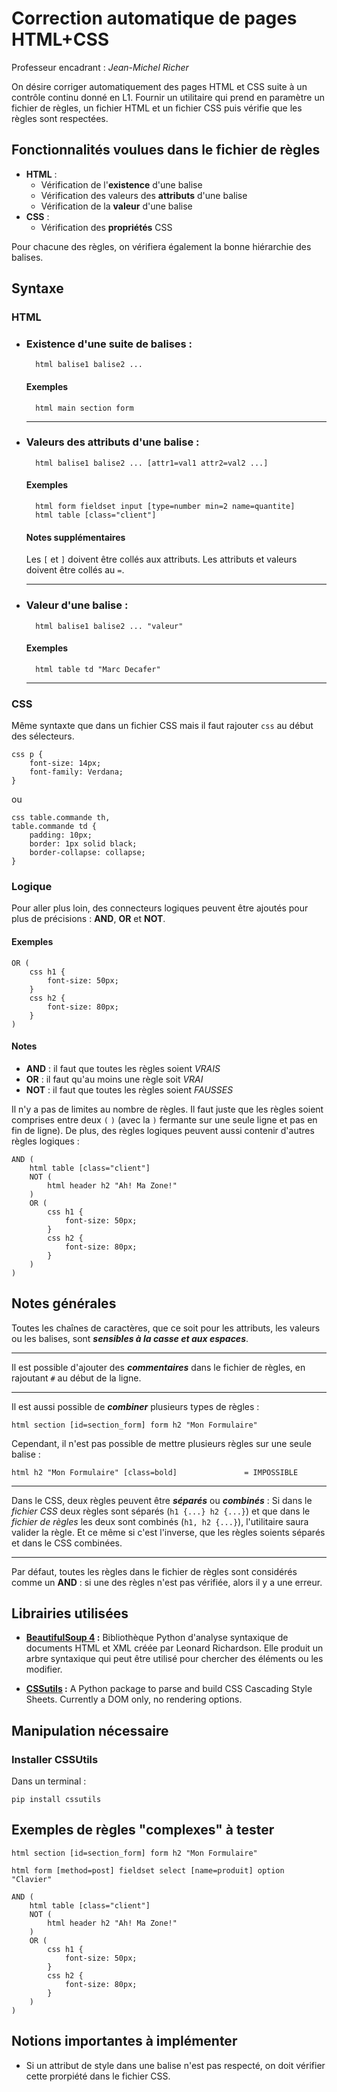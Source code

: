 # Correction automatique de pages HTML+CSS
Professeur encadrant : *Jean-Michel Richer*

On désire corriger automatiquement des pages HTML et CSS suite à un contrôle continu donné en 
L1. Fournir un utilitaire qui prend en paramètre un fichier de règles, un fichier HTML et un fichier CSS puis vérifie que les règles sont respectées.

## Fonctionnalités voulues dans le fichier de règles
-   **HTML** :
    -   Vérification de l'**existence** d'une balise
    -   Vérification des valeurs des **attributs** d'une balise
    -   Vérification de la **valeur** d'une balise
-   **CSS** :
    -   Vérification des **propriétés** CSS

Pour chacune des règles, on vérifiera également la bonne hiérarchie des balises.

## Syntaxe

### HTML

- ### Existence d'une suite de balises :

        html balise1 balise2 ...

    #### Exemples 
        html main section form
    
    ---

- ### Valeurs des attributs d'une balise :

        html balise1 balise2 ... [attr1=val1 attr2=val2 ...]

    #### Exemples 
        html form fieldset input [type=number min=2 name=quantite]
        html table [class="client"]
    
    #### Notes supplémentaires
    Les `[` et `]` doivent être collés aux attributs.
    Les attributs et valeurs doivent être collés au `=`.

    ---

- ### Valeur d'une balise :

        html balise1 balise2 ... "valeur"

    #### Exemples 
        html table td "Marc Decafer"

    ---

### CSS

Même syntaxte que dans un fichier CSS mais il faut rajouter `css` au début des sélecteurs.

    css p {
        font-size: 14px;
        font-family: Verdana;
    }
ou 

    css table.commande th, 
    table.commande td {
        padding: 10px;
        border: 1px solid black;
        border-collapse: collapse;
    }


### Logique

Pour aller plus loin, des connecteurs logiques peuvent être ajoutés pour plus de précisions :
**AND**, **OR** et **NOT**.

#### Exemples 

	OR (
		css h1 {
			font-size: 50px;
		}
		css h2 {
			font-size: 80px;
		}
	)

#### Notes
-   **AND** : il faut que toutes les règles soient *VRAIS* 
-   **OR** : il faut qu'au moins une règle soit *VRAI* 
-   **NOT** : il faut que toutes les règles soient *FAUSSES* 

Il n'y a pas de limites au nombre de règles. Il faut juste que les règles soient comprises entre deux `(` `)` (avec la `)` fermante sur une seule ligne et pas en fin de ligne). De plus, des règles logiques peuvent aussi contenir d'autres règles logiques :

    AND (
        html table [class="client"]
        NOT (
            html header h2 "Ah! Ma Zone!"
        )
        OR (
            css h1 {
                font-size: 50px;
            }
            css h2 {
                font-size: 80px;
            }
        )
    )



## Notes générales
Toutes les chaînes de caractères, que ce soit pour les attributs, les valeurs ou les balises, sont ***sensibles à la casse et aux espaces***.

---
Il est possible d'ajouter des ***commentaires*** dans le fichier de règles, en rajoutant `#` au début de la ligne.

---
Il est aussi possible de ***combiner*** plusieurs types de règles : 

    html section [id=section_form] form h2 "Mon Formulaire"


Cependant, il n'est pas possible de mettre plusieurs règles sur une seule balise : 

    html h2 "Mon Formulaire" [class=bold]               = IMPOSSIBLE

---
Dans le CSS, deux règles peuvent être ***séparés*** ou ***combinés*** : Si dans le *fichier CSS* deux règles sont séparés (`h1 {...} h2 {...}`) et que dans le *fichier de règles* les deux sont combinés (`h1, h2 {...}`), l'utilitaire saura valider la règle. Et ce même si c'est l'inverse, que les règles soients séparés et dans le CSS combinées.

---
Par défaut, toutes les règles dans le fichier de règles sont considérés comme un **AND** : si une des règles n'est pas vérifiée, alors il y a une erreur.


## Librairies utilisées

-   **[BeautifulSoup 4](https://www.crummy.com/software/BeautifulSoup/bs4/doc/) :**
        Bibliothèque Python d'analyse syntaxique de documents HTML et XML créée par Leonard Richardson. 
        Elle produit un arbre syntaxique qui peut être utilisé pour chercher des éléments ou les modifier.

-   **[CSSutils](https://cthedot.de/cssutils/) :**
        A Python package to parse and build CSS Cascading Style Sheets. Currently a DOM only, no rendering options.
        
## Manipulation nécessaire

### Installer CSSUtils 

Dans un terminal :

    pip install cssutils

## Exemples de règles "complexes" à tester

    html section [id=section_form] form h2 "Mon Formulaire"

    html form [method=post] fieldset select [name=produit] option "Clavier"

    AND (
        html table [class="client"]
        NOT (
            html header h2 "Ah! Ma Zone!"
        )
        OR (
            css h1 {
                font-size: 50px;
            }
            css h2 {
                font-size: 80px;
            }
        )
    )

## Notions importantes à implémenter 

-   Si un attribut de style dans une balise n'est pas respecté, on doit vérifier cette prorpiété dans le fichier CSS.
